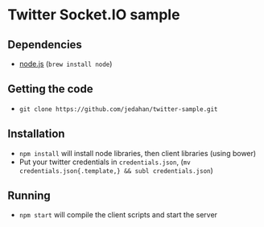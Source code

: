 # Twitter Socket.IO sample

## Dependencies

  * [node.js][] (`brew install node`)

## Getting the code

  * `git clone https://github.com/jedahan/twitter-sample.git`

## Installation

  * `npm install` will install node libraries, then client libraries (using bower)
  * Put your twitter credentials in `credentials.json`, (`mv credentials.json{.template,} && subl credentials.json`)

## Running

  * `npm start` will compile the client scripts and start the server

[node.js]: nodejs.org